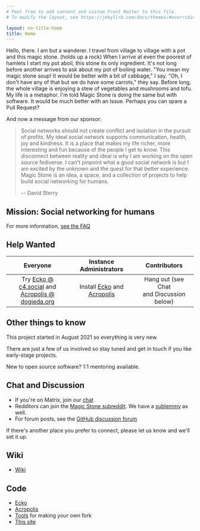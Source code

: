 ```yaml
---
# Feel free to add content and custom Front Matter to this file.
# To modify the layout, see https://jekyllrb.com/docs/themes/#overriding-theme-defaults

layout: no-title-home
title: Home
---
```


Hello, there. I am but a wanderer. I travel from village to village with a pot and this magic stone. (holds up a rock) When I arrive at even the poorest of hamlets I start my pot aboil, this stone its only ingredient. It's not long before another arrives to ask about my pot of boiling water. "You mean my magic stone soup! It would be better with a bit of cabbage," I say. "Oh, I don't have any of that but we do have some carrots," they say. Before long, the whole village is enjoying a stew of vegetables and mushrooms and tofu. My life is a metaphor. I'm told Magic Stone is doing the same but with software. It would be much better with an Issue. Perhaps you can spare a Pull Request?

And now a message from our sponsor:

> Social networks should not create conflict and isolation in the pursuit of profits. My ideal social network supports communication, health, joy and kindness. It is a place that makes my life richer, more interesting and fun because of the people I get to know. This disconnect between reality and ideal is why I am working on the open source fediverse. I can't pinpoint what a good social network is but I am excited by the unknown and the quest for that better experience. Magic Stone is an idea, a space, and a collection of projects to help build social networking for humans.
>
> -- David Sterry

## Mission: Social networking for humans

For more information, [see the FAQ](/faq)

## Help Wanted

|Everyone|Instance Administrators|Contributors|
|:----:|:----:|:----:|
|  Try [Ecko @ c4.social](https://c4.social) and <br />[Acropolis @ dogieda.org](https://dogieda.org) | Install [Ecko](https://github.com/magicstone-dev/ecko/blob/main/docs/INSTALL.md) and <br />[Acropolis](https://github.com/magicstone-dev/acropolis#installation) | Hang out (see Chat <br />and Discussion below) |


## Other things to know

This project started in August 2021 so everything is very new.

There are just a few of us involved so stay tuned and get in touch if you like early-stage projects.

New to open source software? 1:1 mentoring available.

## Chat and Discussion 

* If you're on Matrix, join our [chat](https://matrix.to/#/#magicstone:matrix.org)
* Redditors can join the [Magic Stone subreddit](https://reddit.com/r/MagicStone). We have a [sublemmy](https://lemmy.ml/c/MagicStone) as well.
* For forum posts, see the [GitHub discussion forum](https://github.com/magicstone-dev/magicstone.dev/discussions)

If there's another place you prefer to connect, please let us know and we'll set it up.

## Wiki

* [Wiki](https://github.com/magicstone-dev/magicstone.dev/wiki)

## Code

* [Ecko](https://github.com/magicstone-dev/ecko)
* [Acropolis](https://github.com/magicstone-dev/acropolis)
* [Tools](https://github.com/magicstone-dev/c4-tools) for making your own fork
* [This site](https://github.com/magicstone-dev/magicstone.dev)
